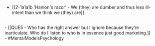 - [[2-1a1a1b 'Hanlon's razor' - We (they) are dumber and thus less ill-intent than we think we (they) are]]
<br>
- [[QUE5 - Who has the right answer but I ignore because they’re inarticulate. Who do I listen to who is in essence just good marketing.]]
<br>
- #MentalModelsPsychology

